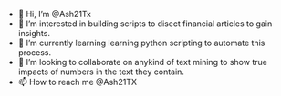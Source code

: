 - 👋 Hi, I’m @Ash21Tx
- 👀 I’m interested in building scripts to disect financial articles to gain insights. 
- 🌱 I’m currently learning learning python scripting to automate this process.
- 💞️ I’m looking to collaborate on anykind of text mining to show true impacts of numbers in the text they contain. 
- 📫 How to reach me @Ash21TX

<!---
Ash21Tx/Ash21Tx is a ✨ special ✨ repository because its `README.md` (this file) appears on your GitHub profile.
You can click the Preview link to take a look at your changes.
--->
